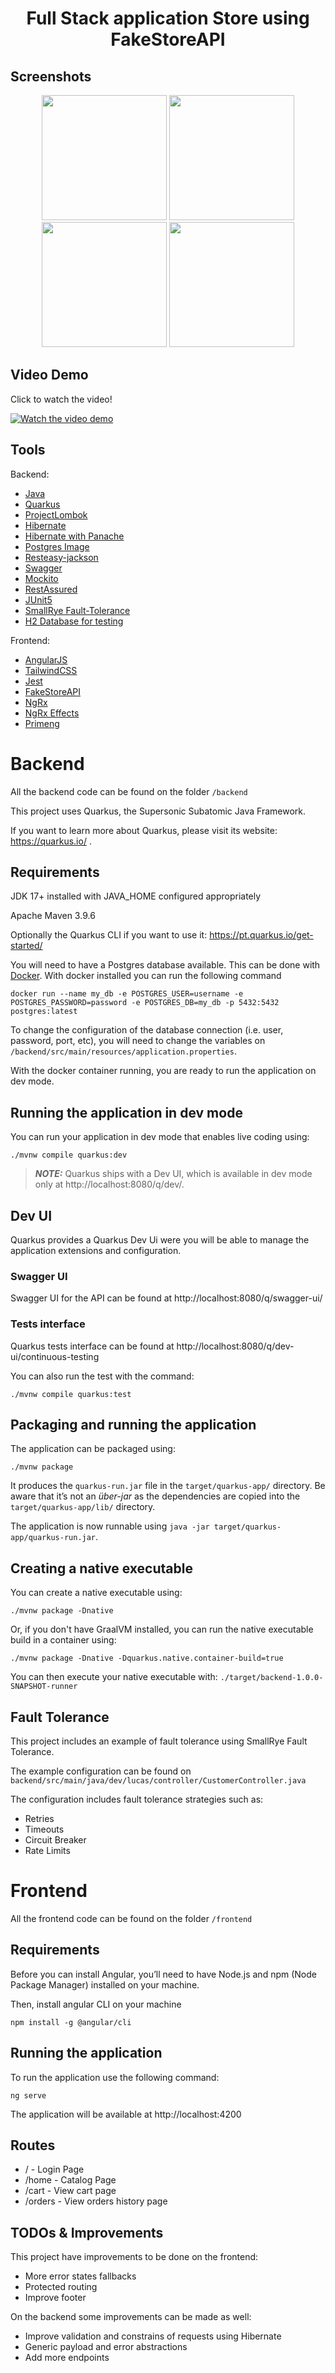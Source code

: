 <h1 align="center">
  Full Stack application Store using FakeStoreAPI
</h1>

## Screenshots

<div align="center">
<img width="200" src="https://github.com/lucascamposj/code-challenge/assets/22333534/4871f28e-1daf-4bc5-b380-aca6c67a901a">
<img width="200" src="https://github.com/lucascamposj/code-challenge/assets/22333534/3832c404-4106-44d2-ae7b-b109903f2b71">
<img width="200" src="https://github.com/lucascamposj/code-challenge/assets/22333534/dfe85fe2-df0e-44b5-917f-2ba80f48f323">
<img width="200" src="https://github.com/lucascamposj/code-challenge/assets/22333534/6df197b4-4bf7-48c6-814b-8ad8ebca2ffd">
</div>

## Video Demo

Click to watch the video!

[![Watch the video demo](https://img.youtube.com/vi/cfqMql8btEk/maxresdefault.jpg)](https://youtu.be/cfqMql8btEk)

## Tools

Backend:

- [Java](https://www.java.com/pt-BR/)
- [Quarkus](https://pt.quarkus.io/)
- [ProjectLombok](https://projectlombok.org/)
- [Hibernate](https://hibernate.org/)
- [Hibernate with Panache](https://pt.quarkus.io/guides/hibernate-orm-panache)
- [Postgres Image](https://hub.docker.com/_/postgres)
- [Resteasy-jackson](https://quarkus.io/extensions/io.quarkus/quarkus-resteasy-jackson/)
- [Swagger](https://swagger.io/specification/)
- [Mockito](https://site.mockito.org/)
- [RestAssured](https://rest-assured.io/)
- [JUnit5](https://junit.org/junit5/)
- [SmallRye Fault-Tolerance](https://github.com/smallrye/smallrye-fault-tolerance/)
- [H2 Database for testing](https://www.h2database.com/html/main.html)

Frontend:

- [AngularJS](https://angularjs.org/)
- [TailwindCSS](https://tailwindcss.com/)
- [Jest](https://jestjs.io/)
- [FakeStoreAPI](https://fakestoreapi.com/)
- [NgRx](https://ngrx.io/)
- [NgRx Effects](https://ngrx.io/guide/component-store/effect)
- [Primeng](https://primeng.org/)

# Backend

All the backend code can be found on the folder `/backend`

This project uses Quarkus, the Supersonic Subatomic Java Framework.

If you want to learn more about Quarkus, please visit its website: https://quarkus.io/ .

## Requirements

JDK 17+ installed with JAVA_HOME configured appropriately

Apache Maven 3.9.6

Optionally the Quarkus CLI if you want to use it: https://pt.quarkus.io/get-started/

You will need to have a Postgres database available. This can be done with [Docker](https://www.docker.com/). With docker installed you can run the following command

```shell script
docker run --name my_db -e POSTGRES_USER=username -e POSTGRES_PASSWORD=password -e POSTGRES_DB=my_db -p 5432:5432 postgres:latest
```

To change the configuration of the database connection (i.e. user, password, port, etc), you will need to change the variables on `/backend/src/main/resources/application.properties`.

With the docker container running, you are ready to run the application on dev mode.

## Running the application in dev mode

You can run your application in dev mode that enables live coding using:

```shell script
./mvnw compile quarkus:dev
```

> **_NOTE:_** Quarkus ships with a Dev UI, which is available in dev mode only at http://localhost:8080/q/dev/.

## Dev UI

Quarkus provides a Quarkus Dev Ui were you will be able to manage the application extensions and configuration.

### Swagger UI

Swagger UI for the API can be found at http://localhost:8080/q/swagger-ui/

### Tests interface

Quarkus tests interface can be found at http://localhost:8080/q/dev-ui/continuous-testing

You can also run the test with the command:

```shell script
./mvnw compile quarkus:test
```

## Packaging and running the application

The application can be packaged using:

```shell script
./mvnw package
```

It produces the `quarkus-run.jar` file in the `target/quarkus-app/` directory.
Be aware that it’s not an _über-jar_ as the dependencies are copied into the `target/quarkus-app/lib/` directory.

The application is now runnable using `java -jar target/quarkus-app/quarkus-run.jar`.

## Creating a native executable

You can create a native executable using:

```shell script
./mvnw package -Dnative
```

Or, if you don't have GraalVM installed, you can run the native executable build in a container using:

```shell script
./mvnw package -Dnative -Dquarkus.native.container-build=true
```

You can then execute your native executable with: `./target/backend-1.0.0-SNAPSHOT-runner`

## Fault Tolerance

This project includes an example of fault tolerance using SmallRye Fault Tolerance.

The example configuration can be found on `backend/src/main/java/dev/lucas/controller/CustomerController.java`

The configuration includes fault tolerance strategies such as:

- Retries
- Timeouts
- Circuit Breaker
- Rate Limits

# Frontend

All the frontend code can be found on the folder `/frontend`

## Requirements

Before you can install Angular, you’ll need to have Node.js and npm (Node Package Manager) installed on your machine.

Then, install angular CLI on your machine

```shell script
npm install -g @angular/cli
```

## Running the application

To run the application use the following command:

```shell script
ng serve
```

The application will be available at http://localhost:4200

## Routes

- / - Login Page
- /home - Catalog Page
- /cart - View cart page
- /orders - View orders history page

## TODOs & Improvements

This project have improvements to be done on the frontend:

- More error states fallbacks
- Protected routing
- Improve footer

On the backend some improvements can be made as well:

- Improve validation and constrains of requests using Hibernate
- Generic payload and error abstractions
- Add more endpoints
